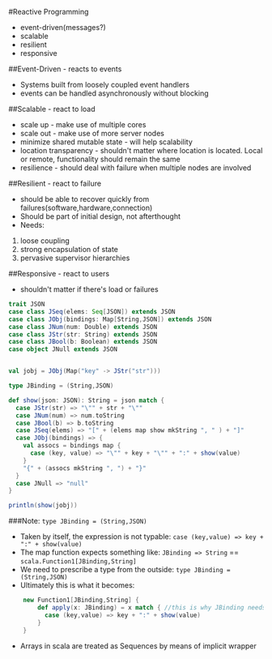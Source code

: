 #Reactive Programming

- event-driven(messages?)
- scalable
- resilient
- responsive


##Event-Driven - reacts to events
- Systems built from loosely coupled event handlers
- events can be handled asynchronously without blocking


##Scalable - react to load
- scale up - make use of multiple cores
- scale out - make use of more server nodes
- minimize shared mutable state - will help scalability
- location transparency - shouldn't matter where location is located. Local or remote, functionality should remain the same
- resilience - should deal with failure when multiple nodes are involved

##Resilient - react to failure
- should be able to recover quickly from failures(software,hardware,connection)
- Should be part of initial design, not afterthought
- Needs:
 1. loose coupling
 2. strong encapsulation of state
 3. pervasive supervisor hierarchies


##Responsive - react to users
- shouldn't matter if there's load or failures

```scala
trait JSON
case class JSeq(elems: Seq[JSON]) extends JSON
case class JObj(bindings: Map[String,JSON]) extends JSON
case class JNum(num: Double) extends JSON
case class JStr(str: String) extends JSON
case class JBool(b: Boolean) extends JSON
case object JNull extends JSON


val jobj = JObj(Map("key" -> JStr("str")))

type JBinding = (String,JSON)

def show(json: JSON): String = json match {
  case JStr(str) => "\"" + str + "\""
  case JNum(num) => num.toString
  case JBool(b) => b.toString
  case JSeq(elems) => "[" + (elems map show mkString ", " ) + "]"
  case JObj(bindings) => {
    val assocs = bindings map {
      case (key, value) => "\"" + key + "\"" + ":" + show(value)
    }
    "{" + (assocs mkString ", ") + "}"
  }
  case JNull => "null"
}

println(show(jobj))
```
###Note: `type JBinding = (String,JSON)`
- Taken by itself, the expression is not typable:
`case (key,value) => key + ":" + show(value)`
- The map function expects something like:
`JBinding => String` == `scala.Function1[JBinding,String]`
- We need to prescribe a type from the outside: `type JBinding = (String,JSON)`
- Ultimately this is what it becomes:
```scala
    new Function1[JBinding,String] {
        def apply(x: JBinding) = x match { //this is why JBinding needs to be declared
          case (key,value) => key + ":" + show(value)
        }
    }
```

- Arrays in scala are treated as Sequences by means of implicit wrapper
